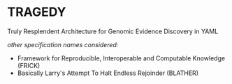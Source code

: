 # TRAGEDY
Truly Resplendent Architecture for Genomic Evidence Discovery in YAML

_other specification names considered:_

- Framework for Reproducible, Interoperable and Computable Knowledge (FRICK)
- Basically Larry's Attempt To Halt Endless Rejoinder (BLATHER)
